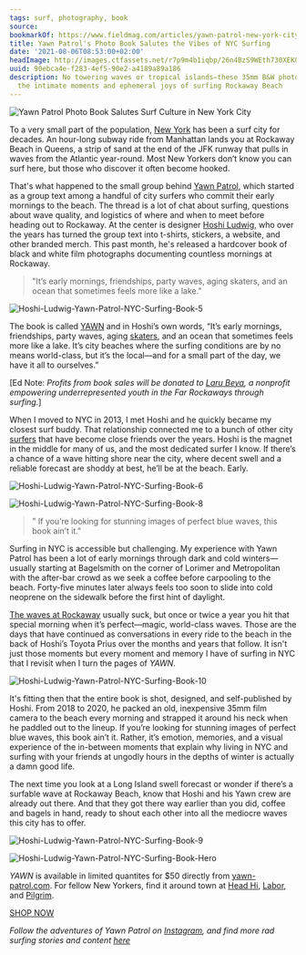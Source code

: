 ```yaml
---
tags: surf, photography, book
source:
bookmarkOf: https://www.fieldmag.com/articles/yawn-patrol-new-york-city-surfing-photo-book
title: Yawn Patrol's Photo Book Salutes the Vibes of NYC Surfing
date: '2021-08-06T08:53:00+02:00'
headImage: http://images.ctfassets.net/r7p9m4b1iqbp/26n4BzS9WEth730XEKOEem/280045edd8642b8e14a80550c9b10732/Hoshi-Ludwig-Yawn-Patrol-NYC-Surfing-Book-Hero.jpg?w=1000
uuid: 90ebca4e-f283-4ef5-90e2-a4189a89a186
description: No towering waves or tropical islands—these 35mm B&W photographs document
  the intimate moments and ephemeral joys of surfing Rockaway Beach
---
```


 ![Yawn Patrol Photo Book Salutes Surf Culture in New York City](//images.ctfassets.net/r7p9m4b1iqbp/7sNDOZD6CRHx34CMaoXKYC/a8ac7defcacc217a27d85bf368d762f0/Hoshi-Ludwig-Yawn-Patrol-NYC-Surfing-Book-1.jpg?w=10&q=1&fm=jpg&fl=progressive) 

To a very small part of the population, [New York](https://www.fieldmag.com/tag/nyc) has been a surf city for decades. An hour-long subway ride from Manhattan lands you at Rockaway Beach in Queens, a strip of sand at the end of the JFK runway that pulls in waves from the Atlantic year-round. Most New Yorkers don’t know you can surf here, but those who discover it often become hooked.

That's what happened to the small group behind [Yawn Patrol](https://yawn-patrol.com/), which started as a group text among a handful of city surfers who commit their early mornings to the beach. The thread is a lot of chat about surfing, questions about wave quality, and logistics of where and when to meet before heading out to Rockaway. At the center is designer [Hoshi Ludwig](https://hoshiludwig.com/), who over the years has turned the group text into t-shirts, stickers, a website, and other branded merch. This past month, he's released a hardcover book of black and white film photographs documenting countless mornings at Rockaway.

> "It’s early mornings, friendships, party waves, aging skaters, and an ocean that sometimes feels more like a lake."

 ![Hoshi-Ludwig-Yawn-Patrol-NYC-Surfing-Book-5](//images.ctfassets.net/r7p9m4b1iqbp/4NCgKjP6SHfvtNjoj9ONJ6/0734907897297602dc0f4d5519df2ac6/Hoshi-Ludwig-Yawn-Patrol-NYC-Surfing-Book-5.jpg?w=10&q=1&fm=jpg&fl=progressive) 

The book is called [YAWN](https://yawn-patrol.com/products/yawn-book) and in Hoshi’s own words, “It’s early mornings, friendships, party waves, aging [skaters](https://www.fieldmag.com/tag/skateboarding), and an ocean that sometimes feels more like a lake. It’s city beaches where the surfing conditions are by no means world-class, but it’s the local—and for a small part of the day, we have it all to ourselves.”

\[Ed Note: _Profits from book sales will be donated to [Laru Beya](https://www.larubeyacollective.com/), a nonprofit empowering underrepresented youth in the Far Rockaways through surfing._\]

When I moved to NYC in 2013, I met Hoshi and he quickly became my closest surf buddy. That relationship connected me to a bunch of other city [surfers](https://www.fieldmag.com/articles/johnie-gall-dirtbagdarling-what-surfing-taught-me) that have become close friends over the years. Hoshi is the magnet in the middle for many of us, and the most dedicated surfer I know. If there’s a chance of a wave hitting shore near the city, where decent swell and a reliable forecast are shoddy at best, he’ll be at the beach. Early.

 ![Hoshi-Ludwig-Yawn-Patrol-NYC-Surfing-Book-6](//images.ctfassets.net/r7p9m4b1iqbp/6h7xwtrxKE5ov4AH0Hth7l/4656357f89c61b54933f3c257789d1f9/Hoshi-Ludwig-Yawn-Patrol-NYC-Surfing-Book-6.jpg?w=10&q=1&fm=jpg&fl=progressive) 

 ![Hoshi-Ludwig-Yawn-Patrol-NYC-Surfing-Book-8](//images.ctfassets.net/r7p9m4b1iqbp/3a674sr1rPGElxx8KVUTFP/9f2b1fcbf19ac580afd9d5f08447aa82/Hoshi-Ludwig-Yawn-Patrol-NYC-Surfing-Book-8.jpg?w=10&q=1&fm=jpg&fl=progressive) 

> " If you’re looking for stunning images of perfect blue waves, this book ain’t it."

Surfing in NYC is accessible but challenging. My experience with Yawn Patrol has been a lot of early mornings through dark and cold winters—usually starting at Bagelsmith on the corner of Lorimer and Metropolitan with the after-bar crowd as we seek a coffee before carpooling to the beach. Forty-five minutes later always feels too soon to slide into cold neoprene on the sidewalk before the first hint of daylight.

[The waves at Rockaway](https://www.fieldmag.com/articles/ten-commandments-nyc-surf) usually suck, but once or twice a year you hit that special morning when it’s perfect—magic, world-class waves. Those are the days that have continued as conversations in every ride to the beach in the back of Hoshi’s Toyota Prius over the months and years that follow. It isn't just those moments but every moment and memory I have of surfing in NYC that I revisit when I turn the pages of _YAWN_.

 ![Hoshi-Ludwig-Yawn-Patrol-NYC-Surfing-Book-10](//images.ctfassets.net/r7p9m4b1iqbp/50MXXL9wM5So2q0774BrsH/d50ac2c4fa4de222e61b29e6be968c08/Hoshi-Ludwig-Yawn-Patrol-NYC-Surfing-Book-10.jpg?w=10&q=1&fm=jpg&fl=progressive) 

It's fitting then that the entire book is shot, designed, and self-published by Hoshi. From 2018 to 2020, he packed an old, inexpensive 35mm film camera to the beach every morning and strapped it around his neck when he paddled out to the lineup. If you’re looking for stunning images of perfect blue waves, this book ain’t it. Rather, it’s emotion, memories, and a visual experience of the in-between moments that explain why living in NYC and surfing with your friends at ungodly hours in the depths of winter is actually a damn good life.

The next time you look at a Long Island swell forecast or wonder if there’s a surfable wave at Rockaway Beach, know that Hoshi and his Yawn crew are already out there. And that they got there way earlier than you did, coffee and bagels in hand, ready to shout each other into all the mediocre waves this city has to offer.

 ![Hoshi-Ludwig-Yawn-Patrol-NYC-Surfing-Book-9](//images.ctfassets.net/r7p9m4b1iqbp/UkrlGj5RZV6Eb8fnz9uGf/158d093e23d3a1759a8998f046efb65f/Hoshi-Ludwig-Yawn-Patrol-NYC-Surfing-Book-9.jpg?w=10&q=1&fm=jpg&fl=progressive) 

 ![Hoshi-Ludwig-Yawn-Patrol-NYC-Surfing-Book-Hero](//images.ctfassets.net/r7p9m4b1iqbp/26n4BzS9WEth730XEKOEem/280045edd8642b8e14a80550c9b10732/Hoshi-Ludwig-Yawn-Patrol-NYC-Surfing-Book-Hero.jpg?w=10&q=1&fm=jpg&fl=progressive) 

_YAWN_ is available in limited quantites for $50 directly from [yawn-patrol.com](https://yawn-patrol.com/products/yawn-book). For fellow New Yorkers, find it around town at [Head Hi](https://www.headhi.net/), [Labor](https://laborskateshop.com/), and [Pilgrim](https://pilgrimsurfsupply.com/).

[SHOP NOW](https://yawn-patrol.com/products/yawn-book)

_Follow the adventures of Yawn Patrol on [Instagram](https://www.instagram.com/yawn.patrol/), and find more rad surfing stories and content [here](https://www.fieldmag.com/search?query=surfing)_